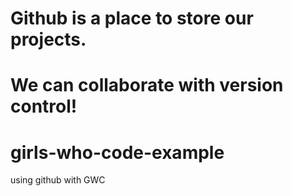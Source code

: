 # Github is a place to store our projects.
# We can collaborate with version control! 

# girls-who-code-example
using github with GWC




